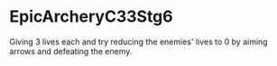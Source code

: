 # EpicArcheryC33Stg6
Giving 3 lives each and try reducing the enemies' lives to 0 by aiming arrows and defeating the enemy. 
